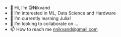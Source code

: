 - 👋 Hi, I’m @Nikvand
- 👀 I’m interested in ML, Data Science and Hardware 
- 🌱 I’m currently learning Julia!
- 💞️ I’m looking to collaborate on ...
- 📫 How to reach me nnikvand@gmail.com

<!---
Nikvand/Nikvand is a ✨ special ✨ repository because its `README.md` (this file) appears on your GitHub profile.
You can click the Preview link to take a look at your changes.
--->
